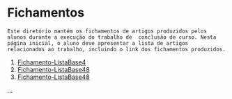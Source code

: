 # Fichamentos

`Este diretório mantém os fichamentos de artigos produzidos pelos alunos durante a execução do trabalho de  conclusão de curso. Nesta página inicial, o aluno deve apresentar a lista de artigos relacionados ao trabalho, incluindo o link dos fichamentos produzidos.`

1. [Fichamento-ListaBase4](https://github.com/JVRajao/TCC/blob/main/TCC-Research-Template/Fichamentos/Fichamento-ListaBase4.md)
2. [Fichamento-ListaBase48]()
3. [Fichamento-ListaBase48]()


...
